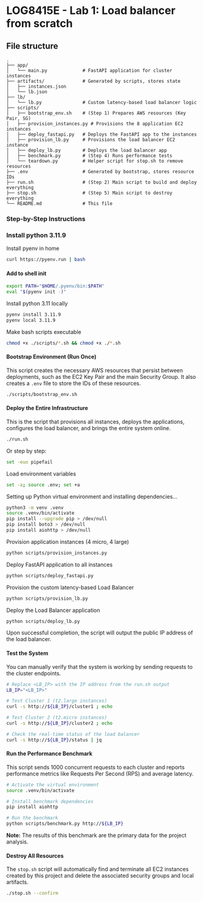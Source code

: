# LOG8415E - Lab 1: Load balancer from scratch

## File structure

```
.
├── app/
│   └── main.py             # FastAPI application for cluster instances
├── artifacts/              # Generated by scripts, stores state
│   ├── instances.json
│   └── lb.json
├── lb/
│   └── lb.py               # Custom latency-based load balancer logic
├── scripts/
│   ├── bootstrap_env.sh    # (Step 1) Prepares AWS resources (Key Pair, SG)
│   ├── provision_instances.py # Provisions the 8 application EC2 instances
│   ├── deploy_fastapi.py   # Deploys the FastAPI app to the instances
│   ├── provision_lb.py     # Provisions the load balancer EC2 instance
│   ├── deploy_lb.py        # Deploys the load balancer app
│   ├── benchmark.py        # (Step 4) Runs performance tests
│   └── teardown.py         # Helper script for stop.sh to remove resources
├── .env                    # Generated by bootstrap, stores resource IDs
├── run.sh                  # (Step 2) Main script to build and deploy everything
├── stop.sh                 # (Step 5) Main script to destroy everything
└── README.md               # This file
```

### Step-by-Step Instructions

### Install python 3.11.9
Install pyenv in home
```bash
curl https://pyenv.run | bash
```
    
#### Add to shell init
```bash
export PATH="$HOME/.pyenv/bin:$PATH"
eval "$(pyenv init -)"
```

Install python 3.11 locally
```bash
pyenv install 3.11.9
pyenv local 3.11.9
```

Make bash scripts executable
```bash
chmod +x ./scripts/*.sh && chmod +x ./*.sh
```

#### Bootstrap Environment (Run Once)

This script creates the necessary AWS resources that persist between deployments, such as the EC2 Key Pair and the main Security Group. It also creates a `.env` file to store the IDs of these resources.

```bash
./scripts/bootstrap_env.sh
```

#### Deploy the Entire Infrastructure

This is the script that provisions all instances, deploys the applications, configures the load balancer, and brings the entire system online.

```bash
./run.sh
```

Or step by step:

```bash
set -euo pipefail
```

Load environment variables
```bash
set -a; source .env; set +a
```

Setting up Python virtual environment and installing dependencies...
```bash
python3 -m venv .venv
source .venv/bin/activate
pip install --upgrade pip > /dev/null
pip install boto3 > /dev/null
pip install aiohttp > /dev/null
```

Provision application instances (4 micro, 4 large)
```bash
python scripts/provision_instances.py
```

Deploy FastAPI application to all instances
```bash
python scripts/deploy_fastapi.py
```

Provision the custom latency-based Load Balancer
```bash
python scripts/provision_lb.py
```

Deploy the Load Balancer application
```bash
python scripts/deploy_lb.py
```

Upon successful completion, the script will output the public IP address of the load balancer.

#### Test the System

You can manually verify that the system is working by sending requests to the cluster endpoints.

```bash
# Replace <LB_IP> with the IP address from the run.sh output
LB_IP="<LB_IP>"

# Test Cluster 1 (t2.large instances)
curl -s http://${LB_IP}/cluster1 ; echo

# Test Cluster 2 (t2.micro instances)
curl -s http://${LB_IP}/cluster2 ; echo

# Check the real-time status of the load balancer
curl -s http://${LB_IP}/status | jq
```

#### Run the Performance Benchmark

This script sends 1000 concurrent requests to each cluster and reports performance metrics like Requests Per Second (RPS) and average latency.

```bash
# Activate the virtual environment
source .venv/bin/activate

# Install benchmark dependencies
pip install aiohttp

# Run the benchmark
python scripts/benchmark.py http://${LB_IP}
```
**Note:** The results of this benchmark are the primary data for the project analysis.

#### Destroy All Resources

The `stop.sh` script will automatically find and terminate all EC2 instances created by this project and delete the associated security groups and local artifacts.

```bash
./stop.sh --confirm
```

